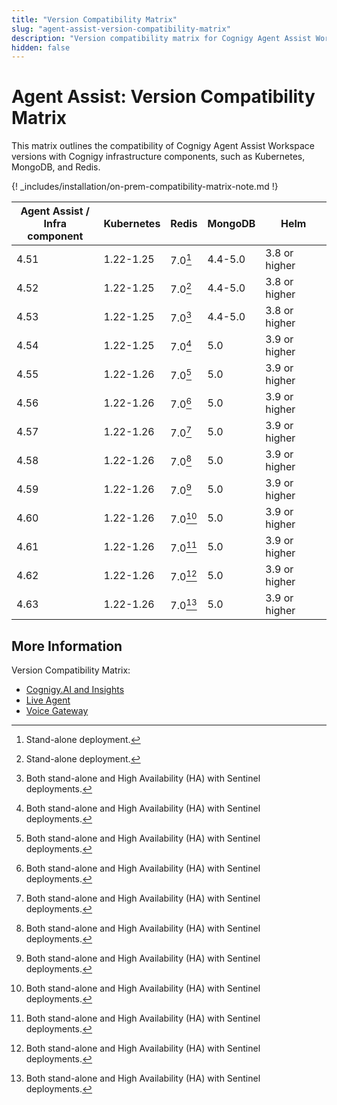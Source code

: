 ```yaml
---
title: "Version Compatibility Matrix"
slug: "agent-assist-version-compatibility-matrix"
description: "Version compatibility matrix for Cognigy Agent Assist Workspace and Infrastructure Components provides valuable insights and ensures seamless integration and upgrades for optimal performance."
hidden: false
---
```


# Agent Assist: Version Compatibility Matrix

This matrix outlines the compatibility of Cognigy Agent Assist Workspace versions with Cognigy infrastructure components,
such as Kubernetes, MongoDB, and Redis.

{! _includes/installation/on-prem-compatibility-matrix-note.md !}

| Agent Assist /<br> Infra component | Kubernetes | Redis    | MongoDB | Helm          |
|------------------------------------|------------|----------|---------|---------------|
| 4.51                               | 1.22-1.25  | 7.0[^*]  | 4.4-5.0 | 3.8 or higher |
| 4.52                               | 1.22-1.25  | 7.0[^*]  | 4.4-5.0 | 3.8 or higher |
| 4.53                               | 1.22-1.25  | 7.0[^**] | 4.4-5.0 | 3.8 or higher |
| 4.54                               | 1.22-1.25  | 7.0[^**] | 5.0     | 3.9 or higher |
| 4.55                               | 1.22-1.26  | 7.0[^**] | 5.0     | 3.9 or higher |
| 4.56                               | 1.22-1.26  | 7.0[^**] | 5.0     | 3.9 or higher |
| 4.57                               | 1.22-1.26  | 7.0[^**] | 5.0     | 3.9 or higher |
| 4.58                               | 1.22-1.26  | 7.0[^**] | 5.0     | 3.9 or higher |
| 4.59                               | 1.22-1.26  | 7.0[^**] | 5.0     | 3.9 or higher |
| 4.60                               | 1.22-1.26  | 7.0[^**] | 5.0     | 3.9 or higher |
| 4.61                               | 1.22-1.26  | 7.0[^**] | 5.0     | 3.9 or higher |
| 4.62                               | 1.22-1.26  | 7.0[^**] | 5.0     | 3.9 or higher |
| 4.63                               | 1.22-1.26  | 7.0[^**] | 5.0     | 3.9 or higher |

[^*]: Stand-alone deployment.

[^**]: Both stand-alone and High Availability (HA) with Sentinel deployments.

## More Information

Version Compatibility Matrix:

- [Cognigy.AI and Insights](../../ai/installation/version-compatibility-matrix.md)
- [Live Agent](../../live-agent/installation/deployment/version-compatibility-matrix.md)
- [Voice Gateway](../../voicegateway/installation/version-compatibility-matrix.md)